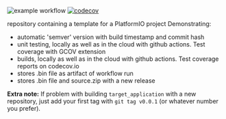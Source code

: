 ![example workflow](https://github.com/strooom/demoCloudBuilds/actions/workflows/testbuildrelease.yml/badge.svg)
[![codecov](https://codecov.io/gh/Strooom/demoCloudBuilds/branch/develop/graph/badge.svg?token=KYQ9MM7TA6)](https://codecov.io/gh/Strooom/demoCloudBuilds)

repository containing a template for a PlatformIO project
Demonstrating:
* automatic 'semver' version with build timestamp and commit hash
* unit testing, locally as well as in the cloud with github actions. Test coverage with GCOV extension
* builds, locally as well as in the cloud with github actions. Test coverage reports on codecov.io
* stores .bin file as artifact of workflow run
* stores .bin file and source.zip with a new release


**Extra note:** If problem with building `target_application` with a new repository, just add your first tag with `git tag v0.0.1` (or whatever number you prefer).

